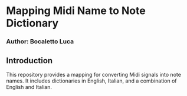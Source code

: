 # Mapping Midi Name to Note Dictionary

### Author: Bocaletto Luca

## Introduction

This repository provides a mapping for converting Midi signals into note names. It includes dictionaries in English, Italian, and a combination of English and Italian.

